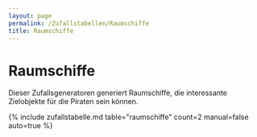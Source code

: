 ```yaml
---
layout: page
permalink: /Zufallstabellen/Raumschiffe
title: Raumschiffe
---
```


# Raumschiffe

Dieser Zufallsgeneratoren generiert Raumschiffe, die interessante Zielobjekte für die Piraten sein können.

{% include zufallstabelle.md table="raumschiffe" count=2 manual=false auto=true %}
